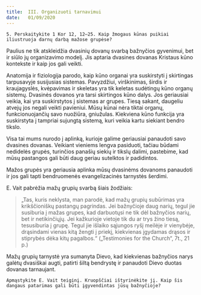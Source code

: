 ```yaml
---
title:  III. Organizuoti tarnavimui
date:   01/09/2020
---
```


`5. Perskaitykite 1 Kor 12, 12–25. Kaip žmogaus kūnas puikiai iliustruoja darnų darbą mažose grupėse?`
														
Paulius ne tik atskleidžia dvasinių dovanų svarbą bažnyčios gyvenimui, bet ir siūlo jų organizavimo modelį. Jis aptaria dvasines dovanas Kristaus kūno kontekste ir kaip jos gali veikti.

Anatomija ir fiziologija parodo, kaip kūno organai yra suskirstyti į skirtingas tarpusavyje susijusias sistemas. Pavyzdžiui, virškinimas, širdis ir kraujagyslės, kvėpavimas ir skeletas yra tik keletas sudėtingų kūno organų sistemų. Dvasinės dovanos yra tarsi skirtingos kūno dalys. Jos geriausiai veikia, kai yra suskirstytos į sistemas ar grupes. Tiesą sakant, daugeliu atvejų jos negali veikti pavieniui. Mūsų kūnai nėra tiktai organų, funkcionuojančių savo nuožiūra, gniužulas. Kiekviena kūno funkcija yra suskirstyta į tampriai sujungtą sistemą, kuri veikia kartu siekiant bendro tikslo.

Visa tai mums nurodo į aplinką, kurioje galime geriausiai panaudoti savo dvasines dovanas. Veikiant vieniems lengva pasiduoti, tačiau būdami nedidelės grupės, turinčios panašių siekių ir tikslų dalimi, pastebime, kad mūsų pastangos gali būti daug geriau sutelktos ir padidintos.

Mažos grupės yra geriausia aplinka mūsų dvasinėms dovanoms panaudoti ir jos gali tapti bendruomenės evangelizacinės tarnystės šerdimi.

E. Vait pabrėžia mažų grupių svarbą šiais žodžiais: 

> <p></p>
> „Tas, kuris neklysta, man parodė, kad mažų grupių subūrimas yra krikščioniškų pastangų pagrindas. Jei bažnyčioje daug narių, tegul jie susiburia į mažas grupes, kad darbuotųsi ne tik dėl bažnyčios narių, bet ir netikinčiųjų. Jei kažkurioje vietoje tik du ar trys žino tiesą, tesusiburia į grupę. Tegul jie išlaiko sąjungos ryšį meilėje ir vienybėje, drąsindami vienas kitą žengti į priekį, kiekvienas įgydamas drąsos ir stiprybės dėka kitų pagalbos.“ („Testimonies for the Church“, 7t., 21 p.)

Mažų grupių tarnystė yra sumanyta Dievo, kad kiekvienas bažnyčios narys galėtų dvasiškai augti, patirti šiltą bendrystę ir panaudoti Dievo duotas dovanas tarnaujant.

`Apmąstykite E. Vait teiginį. Kruopščiai ištyrinėkite jį. Kaip šis dangaus patarimas gali būti įgyvendintas jūsų bažnyčioje?`
